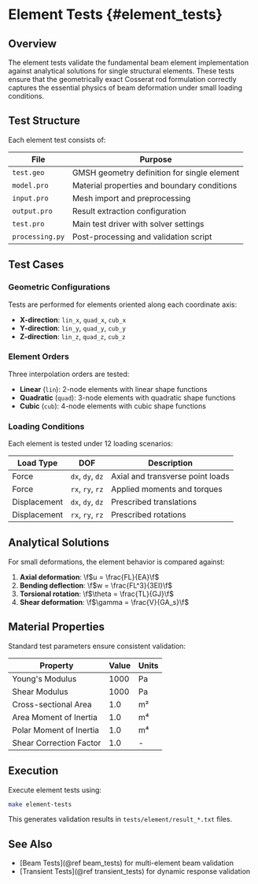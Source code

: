 # Element Tests {#element_tests}

## Overview

The element tests validate the fundamental beam element implementation against analytical solutions for single structural elements. These tests ensure that the geometrically exact Cosserat rod formulation correctly captures the essential physics of beam deformation under small loading conditions.

## Test Structure

Each element test consists of:

| File | Purpose |
|------|---------|
| `test.geo` | GMSH geometry definition for single element |
| `model.pro` | Material properties and boundary conditions |
| `input.pro` | Mesh import and preprocessing |
| `output.pro` | Result extraction configuration |
| `test.pro` | Main test driver with solver settings |
| `processing.py` | Post-processing and validation script |

## Test Cases

### Geometric Configurations

Tests are performed for elements oriented along each coordinate axis:
- **X-direction**: `lin_x`, `quad_x`, `cub_x`
- **Y-direction**: `lin_y`, `quad_y`, `cub_y`  
- **Z-direction**: `lin_z`, `quad_z`, `cub_z`

### Element Orders

Three interpolation orders are tested:
- **Linear** (`lin`): 2-node elements with linear shape functions
- **Quadratic** (`quad`): 3-node elements with quadratic shape functions
- **Cubic** (`cub`): 4-node elements with cubic shape functions

### Loading Conditions

Each element is tested under 12 loading scenarios:

| Load Type | DOF | Description |
|-----------|-----|-------------|
| Force | `dx`, `dy`, `dz` | Axial and transverse point loads |
| Force | `rx`, `ry`, `rz` | Applied moments and torques |
| Displacement | `dx`, `dy`, `dz` | Prescribed translations |
| Displacement | `rx`, `ry`, `rz` | Prescribed rotations |

## Analytical Solutions

For small deformations, the element behavior is compared against:

1. **Axial deformation**: \f$u = \frac{FL}{EA}\f$
2. **Bending deflection**: \f$w = \frac{FL^3}{3EI}\f$
3. **Torsional rotation**: \f$\theta = \frac{TL}{GJ}\f$
4. **Shear deformation**: \f$\gamma = \frac{V}{GA_s}\f$

## Material Properties

Standard test parameters ensure consistent validation:

| Property | Value | Units |
|----------|-------|-------|
| Young's Modulus | 1000 | Pa |
| Shear Modulus | 1000 | Pa |
| Cross-sectional Area | 1.0 | m² |
| Area Moment of Inertia | 1.0 | m⁴ |
| Polar Moment of Inertia | 1.0 | m⁴ |
| Shear Correction Factor | 1.0 | - |

## Execution

Execute element tests using:
```bash
make element-tests
```

This generates validation results in `tests/element/result_*.txt` files.

## See Also

- [Beam Tests](@ref beam_tests) for multi-element beam validation
- [Transient Tests](@ref transient_tests) for dynamic response validation
